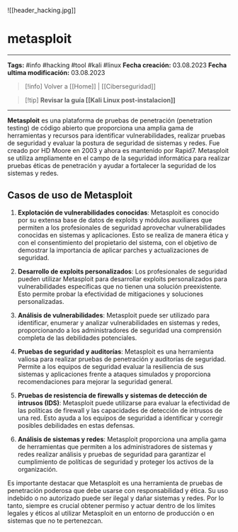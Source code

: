 ![[header_hacking.jpg]]
# metasploit

---
**Tags:** #info #hacking #tool #kali #linux 
**Fecha creación:** 03.08.2023
**Fecha ultima modificación:** 03.08.2023

> [!info] Volver a [[Home]] | [[Ciberseguridad]] 

>[!tip] **Revisar la guía [[Kali Linux post-instalacion]]**

---

**Metasploit** es una plataforma de pruebas de penetración (penetration testing) de código abierto que proporciona una amplia gama de herramientas y recursos para identificar vulnerabilidades, realizar pruebas de seguridad y evaluar la postura de seguridad de sistemas y redes. Fue creado por HD Moore en 2003 y ahora es mantenido por Rapid7. Metasploit se utiliza ampliamente en el campo de la seguridad informática para realizar pruebas éticas de penetración y ayudar a fortalecer la seguridad de los sistemas y redes.

## Casos de uso de Metasploit

1. **Explotación de vulnerabilidades conocidas**: Metasploit es conocido por su extensa base de datos de exploits y módulos auxiliares que permiten a los profesionales de seguridad aprovechar vulnerabilidades conocidas en sistemas y aplicaciones. Esto se realiza de manera ética y con el consentimiento del propietario del sistema, con el objetivo de demostrar la importancia de aplicar parches y actualizaciones de seguridad.

2. **Desarrollo de exploits personalizados**: Los profesionales de seguridad pueden utilizar Metasploit para desarrollar exploits personalizados para vulnerabilidades específicas que no tienen una solución preexistente. Esto permite probar la efectividad de mitigaciones y soluciones personalizadas.

3. **Análisis de vulnerabilidades**: Metasploit puede ser utilizado para identificar, enumerar y analizar vulnerabilidades en sistemas y redes, proporcionando a los administradores de seguridad una comprensión completa de las debilidades potenciales.

4. **Pruebas de seguridad y auditorías**: Metasploit es una herramienta valiosa para realizar pruebas de penetración y auditorías de seguridad. Permite a los equipos de seguridad evaluar la resiliencia de sus sistemas y aplicaciones frente a ataques simulados y proporciona recomendaciones para mejorar la seguridad general.

5. **Pruebas de resistencia de firewalls y sistemas de detección de intrusos (IDS)**: Metasploit puede utilizarse para evaluar la efectividad de las políticas de firewall y las capacidades de detección de intrusos de una red. Esto ayuda a los equipos de seguridad a identificar y corregir posibles debilidades en estas defensas.

6. **Análisis de sistemas y redes**: Metasploit proporciona una amplia gama de herramientas que permiten a los administradores de sistemas y redes realizar análisis y pruebas de seguridad para garantizar el cumplimiento de políticas de seguridad y proteger los activos de la organización.

Es importante destacar que Metasploit es una herramienta de pruebas de penetración poderosa que debe usarse con responsabilidad y ética. Su uso indebido o no autorizado puede ser ilegal y dañar sistemas y redes. Por lo tanto, siempre es crucial obtener permiso y actuar dentro de los límites legales y éticos al utilizar Metasploit en un entorno de producción o en sistemas que no te pertenezcan.



